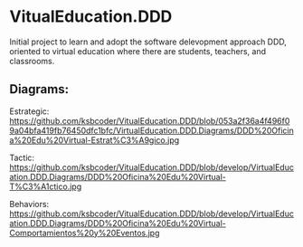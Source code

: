 # VitualEducation.DDD
Initial project to learn and adopt the software delevopment approach DDD, oriented to virtual education where there are students, teachers, and classrooms.

## Diagrams:

Estrategic: https://github.com/ksbcoder/VitualEducation.DDD/blob/053a2f36a4f496f09a04bfa419fb76450dfc1bfc/VirtualEducation.DDD.Diagrams/DDD%20Oficina%20Edu%20Virtual-Estrat%C3%A9gico.jpg

Tactic: https://github.com/ksbcoder/VitualEducation.DDD/blob/develop/VirtualEducation.DDD.Diagrams/DDD%20Oficina%20Edu%20Virtual-T%C3%A1ctico.jpg

Behaviors: https://github.com/ksbcoder/VitualEducation.DDD/blob/develop/VirtualEducation.DDD.Diagrams/DDD%20Oficina%20Edu%20Virtual-Comportamientos%20y%20Eventos.jpg
